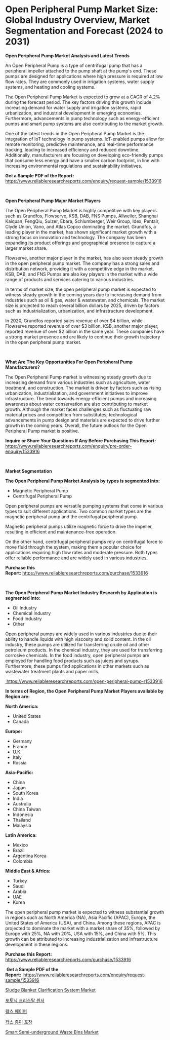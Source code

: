 <p><h1>Open Peripheral Pump Market Size: Global Industry Overview, Market Segmentation and Forecast (2024 to 2031)</h1></p><p><strong>Open Peripheral Pump Market Analysis and Latest Trends</strong></p>
<p><p>An Open Peripheral Pump is a type of centrifugal pump that has a peripheral impeller attached to the pump shaft at the pump's end. These pumps are designed for applications where high pressure is required at low flow rates. They are commonly used in irrigation systems, water supply systems, and heating and cooling systems.</p><p>The Open Peripheral Pump Market is expected to grow at a CAGR of 4.2% during the forecast period. The key factors driving this growth include increasing demand for water supply and irrigation systems, rapid urbanization, and industrial development in emerging economies. Furthermore, advancements in pump technology such as energy-efficient pumps and smart pump systems are also contributing to the market growth.</p><p>One of the latest trends in the Open Peripheral Pump Market is the integration of IoT technology in pump systems. IoT-enabled pumps allow for remote monitoring, predictive maintenance, and real-time performance tracking, leading to increased efficiency and reduced downtime. Additionally, manufacturers are focusing on developing eco-friendly pumps that consume less energy and have a smaller carbon footprint, in line with increasing environmental regulations and sustainability initiatives.</p></p>
<p><strong>Get a Sample PDF of the Report:&nbsp;</strong> <a href="https://www.reliableresearchreports.com/enquiry/request-sample/1533916">https://www.reliableresearchreports.com/enquiry/request-sample/1533916</a></p>
<p>&nbsp;</p>
<p><strong>Open Peripheral Pump Major Market Players</strong></p>
<p><p>The Open Peripheral Pump Market is highly competitive with key players such as Grundfos, Flowserve, KSB, DAB, FNS Pumps, Allweiler, Shanghai Kaiquan, FengQiu, Sulzer, Ebara, Schlumberger, Weir Group, Idex, Pentair, Clyde Union, Vano, and Atlas Copco dominating the market. Grundfos, a leading player in the market, has shown significant market growth with a strong focus on innovation and technology. The company has been expanding its product offerings and geographical presence to capture a larger market share.</p><p>Flowserve, another major player in the market, has also seen steady growth in the open peripheral pump market. The company has a strong sales and distribution network, providing it with a competitive edge in the market. KSB, DAB, and FNS Pumps are also key players in the market with a wide range of products and services catering to various industries.</p><p>In terms of market size, the open peripheral pump market is expected to witness steady growth in the coming years due to increasing demand from industries such as oil & gas, water & wastewater, and chemicals. The market size is projected to reach several billion dollars by 2025, driven by factors such as industrialization, urbanization, and infrastructure development.</p><p>In 2020, Grundfos reported sales revenue of over $4 billion, while Flowserve reported revenue of over $3 billion. KSB, another major player, reported revenue of over $2 billion in the same year. These companies have a strong market presence and are likely to continue their growth trajectory in the open peripheral pump market.</p></p>
<p>&nbsp;</p>
<p><strong>What Are The Key Opportunities For Open Peripheral Pump Manufacturers?</strong></p>
<p><p>The Open Peripheral Pump market is witnessing steady growth due to increasing demand from various industries such as agriculture, water treatment, and construction. The market is driven by factors such as rising urbanization, industrialization, and government initiatives to improve infrastructure. The trend towards energy-efficient pumps and increasing awareness about water conservation are also contributing to market growth. Although the market faces challenges such as fluctuating raw material prices and competition from substitutes, technological advancements in pump design and materials are expected to drive further growth in the coming years. Overall, the future outlook for the Open Peripheral Pump market is positive.</p></p>
<p><strong>Inquire or Share Your Questions If Any Before Purchasing This Report:</strong> <a href="https://www.reliableresearchreports.com/enquiry/pre-order-enquiry/1533916">https://www.reliableresearchreports.com/enquiry/pre-order-enquiry/1533916</a></p>
<p>&nbsp;</p>
<p><strong>Market Segmentation</strong></p>
<p><strong>The Open Peripheral Pump Market Analysis by types is segmented into:</strong></p>
<p><ul><li>Magnetic Peripheral Pump</li><li>Centrifugal Peripheral Pump</li></ul></p>
<p><p>Open peripheral pumps are versatile pumping systems that come in various types to suit different applications. Two common market types are the magnetic peripheral pump and the centrifugal peripheral pump. </p><p>Magnetic peripheral pumps utilize magnetic force to drive the impeller, resulting in efficient and maintenance-free operation. </p><p>On the other hand, centrifugal peripheral pumps rely on centrifugal force to move fluid through the system, making them a popular choice for applications requiring high flow rates and moderate pressure. Both types offer reliable performance and are widely used in various industries.</p></p>
<p><strong>Purchase this Report:&nbsp;</strong><a href="https://www.reliableresearchreports.com/purchase/1533916">https://www.reliableresearchreports.com/purchase/1533916</a></p>
<p>&nbsp;</p>
<p><strong>The Open Peripheral Pump Market Industry Research by Application is segmented into:</strong></p>
<p><ul><li>Oil Industry</li><li>Chemical Industry</li><li>Food Industry</li><li>Other</li></ul></p>
<p><p>Open peripheral pumps are widely used in various industries due to their ability to handle liquids with high viscosity and solid content. In the oil industry, these pumps are utilized for transferring crude oil and other petroleum products. In the chemical industry, they are used for transferring corrosive chemicals. In the food industry, open peripheral pumps are employed for handling food products such as juices and syrups. Furthermore, these pumps find applications in other markets such as wastewater treatment plants and paper mills.</p></p>
<p><a href="https://www.reliableresearchreports.com/open-peripheral-pump-r1533916">&nbsp;https://www.reliableresearchreports.com/open-peripheral-pump-r1533916</a></p>
<p><strong>In terms of Region, the Open Peripheral Pump Market Players available by Region are:</strong></p>
<p>
    <p> <strong> North America: </strong>
        <ul>
            <li>United States</li>
            <li>Canada</li>
        </ul>
        </p> 
    <p> <strong> Europe: </strong>
        <ul>
            <li>Germany</li>
            <li>France</li>
            <li>U.K.</li>
            <li>Italy</li>
            <li>Russia</li>
        </ul>
        </p> 
    <p> <strong> Asia-Pacific: </strong>
        <ul>
            <li>China</li>
            <li>Japan</li>
            <li>South Korea</li>
            <li>India</li>
            <li>Australia</li>
            <li>China Taiwan</li>
            <li>Indonesia</li>
            <li>Thailand</li>
            <li>Malaysia</li>
        </ul>
        </p> 
    <p> <strong> Latin America: </strong>
        <ul>
            <li>Mexico</li>
            <li>Brazil</li>
            <li>Argentina Korea</li>
            <li>Colombia</li>
        </ul>
        </p> 
    <p> <strong> Middle East & Africa: </strong>
        <ul>
            <li>Turkey</li>
            <li>Saudi</li>
            <li>Arabia</li>
            <li>UAE</li>
            <li>Korea</li>
        </ul>
    </p>
    </p>
<p><p>The open peripheral pump market is expected to witness substantial growth in regions such as North America (NA), Asia Pacific (APAC), Europe, the United States of America (USA), and China. Among these regions, APAC is projected to dominate the market with a market share of 35%, followed by Europe with 25%, NA with 20%, USA with 15%, and China with 5%. This growth can be attributed to increasing industrialization and infrastructure development in these regions.</p></p>
<p><strong>Purchase this Report: </strong><a href="https://www.reliableresearchreports.com/purchase/1533916">https://www.reliableresearchreports.com/purchase/1533916</a></p>
<p>&nbsp;<strong>Get a Sample PDF of the Report:&nbsp;&nbsp;</strong><a href="https://www.reliableresearchreports.com/enquiry/request-sample/1533916">https://www.reliableresearchreports.com/enquiry/request-sample/1533916</a></p>
<p><strong></strong></p>
<p><p><a href="https://github.com/seekum/Market-Research-Report-List-2/blob/main/sludge-blanket-clarification-system-market.md">Sludge Blanket Clarification System Market</a></p><p><a href="https://medium.com/@fredajerde/%ED%8F%AC%ED%86%A0%EB%8B%89-%ED%81%AC%EB%A6%AC%EC%8A%A4%ED%84%B8-%EC%84%BC%EC%84%9C-%EC%8B%9C%EC%9E%A5-%EB%B6%84%EC%84%9D-%EB%B0%8F-2024%EB%85%84%EB%B6%80%ED%84%B0-2031%EB%85%84%EA%B9%8C%EC%A7%80%EC%9D%98-%EA%B7%9C%EB%AA%A8-%EC%98%88%EC%B8%A1-3583341e4d95">포토닉 크리스탈 센서</a></p><p><a href="https://github.com/royErdmtyan906778/Market-Research-Report-List-1/blob/main/829797036913.md">왁스 페이퍼</a></p><p><a href="https://github.com/valroy852/Market-Research-Report-List-1/blob/main/449724936914.md">왁스 종이 포장</a></p><p><a href="https://github.com/timeliteaut/Market-Research-Report-List-2/blob/main/smart-semi-underground-waste-bins-market.md">Smart Semi-underground Waste Bins Market</a></p></p>